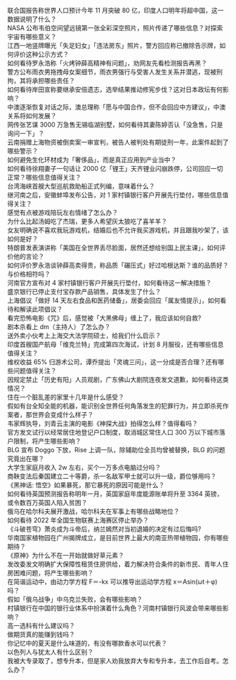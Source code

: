 联合国报告称世界人口预计今年 11 月突破 80 亿，印度人口明年将超中国，这一数据说明了什么？  
NASA 公布韦伯空间望远镜第一张全彩深空照片，照片传递了哪些信息？对探索宇宙有哪些意义？  
江西一地竖牌曝光「失足妇女」「违法房东」照片，警方回应称已撤除告示牌，如何评价这种公示方式？  
如何看待罗永浩称「火烤钟薛高精神有问题」，劝网友先看检测报告再黑？  
警方公布雨衣男拖拽母女案细节，雨衣男强行与受害人发生关系并潜逃，现被刑拘，其将承担哪些责任？  
如何看待岸田宣称要继承安倍遗志，选举结果推动修宪步伐？这对日本政坛有何影响？  
中澳逐渐恢复对话之际，澳总理称「愿与中国合作，但不会回应中方建议」，中澳关系将如何发展？  
网传张艺谋 3000 万急售无锡临湖别墅，如何看待其妻陈婷否认「没急售，只是询问一下」？  
云南捐赠上海物资被倒卖案一审宣判，被告人被判处有期徒刑一年，此案件起到了哪些警示？  
如何避免生化环材成为「奢侈品」，而是真正应用到产业当中？  
如何看待徐翔妻子一句话让 2000 亿「锂王」天齐锂业闪崩跌停，公司回应一切正常？哪些信息值得关注？  
台湾海峡首艘大型巡航救助船正式列编，意味着什么？  
继河南之后，安徽蚌埠发布公告，对 1 家村镇银行客户开展先行垫付，哪些信息值得关注？  
感觉有点被游戏陪玩左右情绪了怎么办？  
为什么比起汤姆吃了杰瑞，更多人希望灰太狼吃了喜羊羊？  
女友明确说不喜欢我玩游戏机，结婚后也不允许我买游戏机，并且跟我吵架了，该如何是好？  
特朗普发表演讲称「美国在全世界丢尽脸面，居然还想给别国上民主课」，如何评价他的言论？  
如何评价罗永浩谈钟薛高卖得贵，称品质「碾压式」好过哈根达斯？谁的品质好？与价格相符吗？  
河南官方宣布对 4 家村镇银行客户开展先行垫付，如何看待这一解决措施？  
盛京银行已停止支付宝存款产品销售，具体发生了什么？  
上海倡议「做好 14 天左右食品和医药储备」，居委会回应「属友情提示」，如何看待和解读此项倡议？  
看完恐怖电影《咒》后，感觉被「大黑佛母」缠上了，我应该如何自救?  
剧本杀看上 dm（主持人）了怎么办？  
送外卖小伙考上上海交大法学院硕士，给我们什么启示？  
印度首艘国产航母「维克兰特」完成第四次海试，计划 8 月服役，还有哪些信息值得关注？  
维权收益 65% 归游术公司，谭乔提出「灵魂三问」，这一分成是否合理？还有哪些问题值得关注？  
因规定禁止「历史有阳」人员观剧，广东佛山大剧院连夜发文道歉，如何看待这类情况？  
住在一个脏乱差的家里十几年是什么感受？  
假如有台全知全能的机器，能识别全世界任何角落发生的犯罪行为，并立即杀死作案者，那世界会变成什么样子？  
韦家辉执导，刘青云主演的电影《神探大战》拍得怎么样？值得看吗？  
官方发文试行以经常居住地登记户口制度，取消城区常住人口 300 万以下城市落户限制，将产生哪些影响？  
BLG 宣布 Doggo 下放，Rise 上调一队，除辅助位全员均曾被替换，BLG 的问题究竟出在哪？  
大学生家庭月收入 2w 左右，买个一万多点电脑过分吗？  
商鞅变法后秦国建立二十等爵，杀一名敌军甲士就可以升一级，爵位够用吗？  
《黑神话: 悟空》如果暴死，那它暴死的原因可能是什么？  
如何看待英国预测报告称明年一月，英国家庭年度能源账单将升至 3364 英镑，或令数百万英国人陷入贫困？  
俄乌在哈尔科夫展开激战，哈尔科夫在军事上有哪些战略地位？  
如何看待 2022 年全国生物联赛上海赛区停止举办？  
《斗破苍穹》萧炎成为斗帝后，纳兰嫣然对当初退婚的决定有过后悔吗?  
华南国家植物园在广州揭牌成立，是目前世界上最大的南亚热带植物园，你有哪些期待？  
《原神》为什么不在一开始就做好草元素？  
发改委发文明确扩大保障性租赁住房供给，着力解决符合条件的新市民、青年人住房困难问题，将产生哪些影响？  
在简谐运动中，由动力学方程 F＝-kx 可以推导出运动学方程 x＝Asin(ωt＋φ) 吗？  
假如「俄乌战争」中乌克兰失败，会有哪些影响？  
村镇银行在中国的银行业体系中扮演着什么角色？河南村镇银行风波会带来哪些影响？  
高一选科有什么建议吗？  
做期货真的能赚到钱吗？  
你记忆中的夏天是什么味道的，有没有哪款香水可以代表？  
以色列人与犹太人有什么区别？  
我被大专录取了，想专升本，但是家人劝我放弃大专和专升本，去工作后自考。怎么办？  
